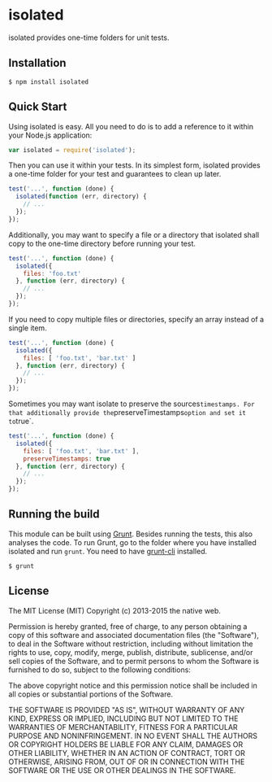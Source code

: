 # isolated

isolated provides one-time folders for unit tests.

## Installation

    $ npm install isolated

## Quick Start

Using isolated is easy. All you need to do is to add a reference to it within your Node.js application:

```javascript
var isolated = require('isolated');
```

Then you can use it within your tests. In its simplest form, isolated provides a one-time folder for your test and guarantees to clean up later.

```javascript
test('...', function (done) {
  isolated(function (err, directory) {
    // ...
  });
});
```

Additionally, you may want to specify a file or a directory that isolated shall copy to the one-time directory before running your test.

```javascript
test('...', function (done) {
  isolated({
    files: 'foo.txt'
  }, function (err, directory) {
    // ...
  });
});
```

If you need to copy multiple files or directories, specify an array instead of a single item.

```javascript
test('...', function (done) {
  isolated({
    files: [ 'foo.txt', 'bar.txt' ]
  }, function (err, directory) {
    // ...
  });
});
```

Sometimes you may want isolate to preserve the sources` timestamps. For that additionally provide the `preserveTimestamps` option and set it to `true`.

```javascript
test('...', function (done) {
  isolated({
    files: [ 'foo.txt', 'bar.txt' ],
    preserveTimestamps: true
  }, function (err, directory) {
    // ...
  });
});
```

## Running the build

This module can be built using [Grunt](http://gruntjs.com/). Besides running the tests, this also analyses the code. To run Grunt, go to the folder where you have installed isolated and run `grunt`. You need to have [grunt-cli](https://github.com/gruntjs/grunt-cli) installed.

    $ grunt

## License

The MIT License (MIT)
Copyright (c) 2013-2015 the native web.

Permission is hereby granted, free of charge, to any person obtaining a copy of this software and associated documentation files (the "Software"), to deal in the Software without restriction, including without limitation the rights to use, copy, modify, merge, publish, distribute, sublicense, and/or sell copies of the Software, and to permit persons to whom the Software is furnished to do so, subject to the following conditions:

The above copyright notice and this permission notice shall be included in all copies or substantial portions of the Software.

THE SOFTWARE IS PROVIDED "AS IS", WITHOUT WARRANTY OF ANY KIND, EXPRESS OR IMPLIED, INCLUDING BUT NOT LIMITED TO THE WARRANTIES OF MERCHANTABILITY, FITNESS FOR A PARTICULAR PURPOSE AND NONINFRINGEMENT. IN NO EVENT SHALL THE AUTHORS OR COPYRIGHT HOLDERS BE LIABLE FOR ANY CLAIM, DAMAGES OR OTHER LIABILITY, WHETHER IN AN ACTION OF CONTRACT, TORT OR OTHERWISE, ARISING FROM, OUT OF OR IN CONNECTION WITH THE SOFTWARE OR THE USE OR OTHER DEALINGS IN THE SOFTWARE.
